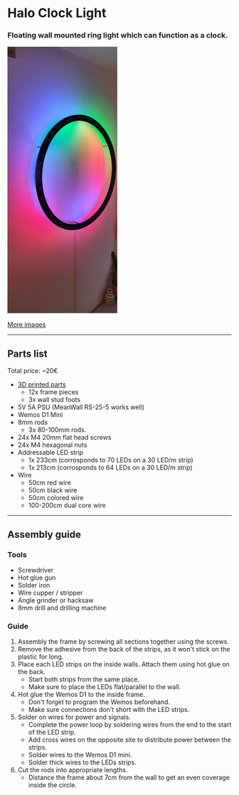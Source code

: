 # Halo Clock Light

### Floating wall mounted ring light which can function as a clock.

<!--img src="static/images/image1.jpg" style="width: 49%; height: 600px; object-fit: cover; object-position: 0 35%;"-->
<img src="static/images/image2.jpg" style="width: 49%; height: 600px; object-fit: cover; object-position: 0 50%;">

[More images](static/images)

---
## Parts list

Total price: ~20€

- [3D printed parts](./exports/)
    - 12x frame pieces
    - 3x wall stud foots
- 5V 5A PSU (MeanWall RS-25-5 works well)
- Wemos D1 Mini
- 8mm rods
    - 3x 80-100mm rods.
- 24x M4 20mm flat head screws
- 24x M4 hexagonal nuts
- Addressable LED strip
    - 1x 233cm (corrosponds to 70 LEDs on a 30 LED/m strip)
    - 1x 213cm (corrosponds to 64 LEDs on a 30 LED/m strip)
- Wire
  - 50cm red wire
  - 50cm black wire
  - 50cm colored wire
  - 100-200cm dual core wire


---
## Assembly guide

### Tools
  - Screwdriver
  - Hot glue gun
  - Solder iron
  - Wire cupper / stripper
  - Angle grinder or hacksaw
  - 8mm drill and drilling machine

### Guide
1) Assembly the frame by screwing all sections together using the screws.
2) Remove the adhesive from the back of the strips, as it won't stick on the plastic for long.
3) Place each LED strips on the inside walls. Attach them using hot glue on the back.
   - Start both strips from the same place.
   - Make sure to place the LEDs flat/parallel to the wall.
4) Hot glue the Wemos D1 to the inside frame.
   - Don't forget to program the Wemos beforehand.
   - Make sure connections don't short with the LED strips.
5) Solder on wires for power and signals.
   - Complete the power loop by soldering wires from the end to the start of the LED strip.
   - Add cross wires on the opposite site to distribute power between the strips.
   - Solder wires to the Wemos D1 mini.
   - Solder thick wires to the LEDs strips.
6) Cut the rods into appropriate lengths.
   - Distance the frame about 7cm from the wall to get an even coverage inside the circle.
